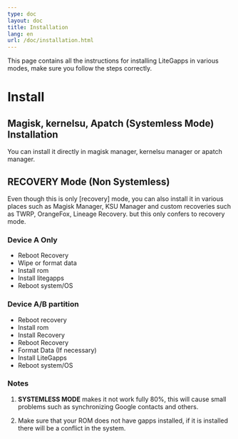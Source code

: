 ```yaml
---
type: doc
layout: doc
title: Installation
lang: en
url: /doc/installation.html
---
```



This page contains all the instructions for installing LiteGapps in various modes, make sure you follow the steps correctly.

# Install

## Magisk, kernelsu, Apatch (Systemless Mode) Installation

You can install it directly in magisk manager, kernelsu manager or apatch manager.

## RECOVERY Mode (Non Systemless)

Even though this is only [recovery] mode, you can also install it in various places such as Magisk Manager, KSU Manager and custom recoveries such as TWRP, OrangeFox, Lineage Recovery.  but this only confers to recovery mode.

### Device A Only
- Reboot Recovery
- Wipe or format data
- Install rom
- Install litegapps
- Reboot system/OS


### Device A/B partition

- Reboot recovery
- Install rom
- Install Recovery
- Reboot Recovery
- Format Data (If necessary)
- Install LiteGapps
- Reboot system/OS




### Notes

1. **SYSTEMLESS MODE** makes it not work fully 80%, this will cause small problems such as synchronizing Google contacts and others.

2. Make sure that your ROM does not have gapps installed, if it is installed there will be a conflict in the system.


